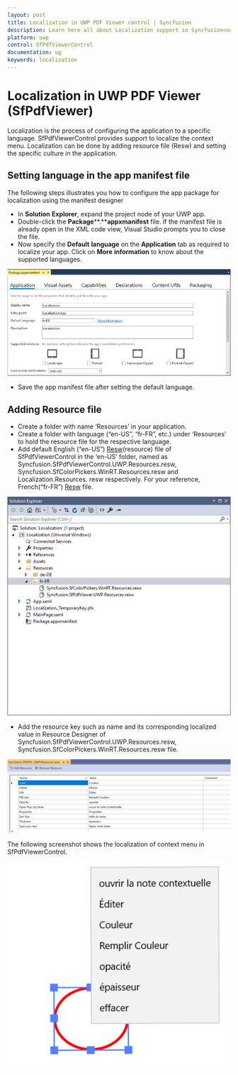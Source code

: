 ```yaml
---
layout: post
title: Localization in UWP PDF Viewer control | Syncfusion
description: Learn here all about Localization support in Syncfusion<sup>®</sup> UWP PDF Viewer (SfPdfViewer) control and more.
platform: uwp
control: SfPdfViewerControl
documentation: ug
keywords: localization
---
```

# Localization in UWP PDF Viewer (SfPdfViewer)

Localization is the process of configuring the application to a specific language. SfPdfViewerControl provides support to localize the context menu. Localization can be done by adding resource file (Resw) and setting the specific culture in the application.

## Setting language in the app manifest file

The following steps illustrates you how to configure the app package for localization using the manifest designer

* In **Solution** **Explorer**, expand the project node of your UWP app.
* Double-click the **Package****.****appxmanifest** file. If the manifest file is already open in the XML code view, Visual Studio prompts you to close the file.
* Now specify the **Default** **language** on the **Application** tab as required to localize your app. Click on **More** **information** to know about the supported languages.

![Package manifest](Localization_images/Localization_img1.png)


* Save the app manifest file after setting the default language.

## Adding Resource file

* Create a folder with name ‘Resources’ in your application.
* Create a folder with language (“en-US”, “fr-FR”, etc.) under ‘Resources’ to hold the resource file for the respective language.
* Add default English (“en-US”) [Resw](https://www.syncfusion.com/downloads/support/directtrac/general/ze/en-US-891902496.zip)(resource) file of SfPdfViewerControl in the ‘en-US’ folder, named as Syncfusion.SfPdfViewerControl.UWP.Resources.resw, Syncfusion.SfColorPickers.WinRT.Resources.resw and Localization.Resources. resw respectively. For your reference, French(“fr-FR”) [Resw](https://www.syncfusion.com/downloads/support/directtrac/general/ze/fr-FR-343408989.zip) file.

![Culture resources](Localization_images/Localization_img2.png)


* Add the resource key such as name and its corresponding localized value in Resource Designer of Syncfusion.SfPdfViewerControl.UWP.Resources.resw, Syncfusion.SfColorPickers.WinRT.Resources.resw file.

![Resource Dictionary](Localization_images/Localization_img3.png)


The following screenshot shows the localization of context menu in SfPdfViewerControl.

![Output](Localization_images/Localization_img4.png)

